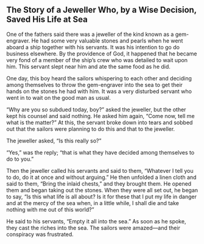 ## The Story of a Jeweller Who, by a Wise Decision, Saved His Life at Sea

One of the fathers said there was a jeweller of the kind known as a gem-engraver. He had some very valuable stones and pearls when he went aboard a ship together with his servants. It was his intention to go do business elsewhere. By the providence of God, it happened that he became very fond of a member of the ship’s crew who was detailed to wait upon him. This servant slept near him and ate the same food as he did. 

One day, this boy heard the sailors whispering to each other and deciding among themselves to throw the gem-engraver into the sea to get their hands on the stones he had with him. It was a very disturbed servant who went in to wait on the good man as usual. 

“Why are you so subdued today, boy?” asked the jeweller, but the other kept his counsel and said nothing. He asked him again, “Come now, tell me what is the matter?” At this, the servant broke down into tears and sobbed out that the sailors were planning to do this and that to the jeweller. 

The jeweller asked, “Is this really so?” 

“Yes,” was the reply; “that is what they have decided among themselves to do to you.” 

Then the jeweller called his servants and said to them, “Whatever I tell you to do, do it at once and without arguing.” He then unfolded a linen cloth and said to them, “Bring the inlaid chests,” and they brought them. He opened them and began taking out the stones. When they were all set out, he began to say, “Is this what life is all about? Is it for these that I put my life in danger and at the mercy of the sea when, in a little while, I shall die and take nothing with me out of this world?” 

He said to his servants, “Empty it all into the sea.” As soon as he spoke, they cast the riches into the sea. The sailors were amazed—and their conspiracy was frustrated.
